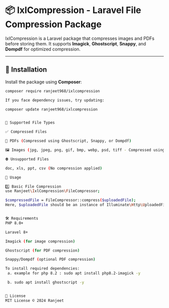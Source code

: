 # 📦 IxlCompression - Laravel File Compression Package

IxlCompression is a Laravel package that compresses images and PDFs before storing them. It supports **Imagick**, **Ghostscript**, **Snappy**, and **Dompdf** for optimized compression.

---

## 🚀 Installation

Install the package using **Composer**:

```sh
composer require ranjeet968/ixlcompression

If you face dependency issues, try updating:

composer update ranjeet968/ixlcompression


📂 Supported File Types

✅ Compressed Files

📄 PDFs (Compressed using Ghostscript, Snappy, or Dompdf)

🖼️ Images (jpg, jpeg, png, gif, bmp, webp, psd, tiff - Compressed using Imagick)

⛔ Unsupported Files

doc, xls, ppt, csv (No compression applied)

🔧 Usage

1️⃣ Basic File Compression
use Ranjeet\IxlCompression\FileCompressor;

$compressedFile = FileCompressor::compress($uploadedFile);
Here, $uploadedFile should be an instance of Illuminate\Http\UploadedFile or a valid file path.


🛠 Requirements
PHP 8.0+

Laravel 8+

Imagick (for image compression)

Ghostscript (for PDF compression)

Snappy/Dompdf (optional PDF compression)

To install required dependencies:
 a. example for php 8.2 : sudo apt install php8.2-imagick -y

 b. sudo apt install ghostscript -y


📜 License
MIT License © 2024 Ranjeet
